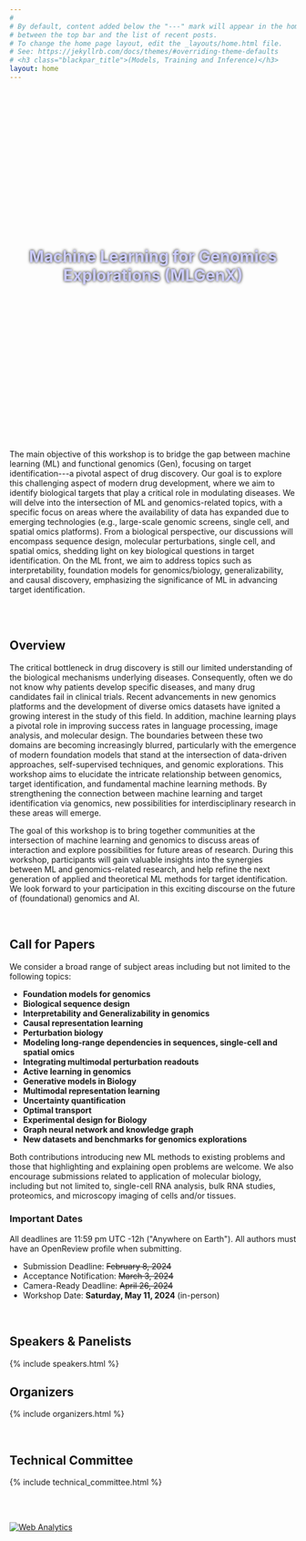 ```yaml
---
#
# By default, content added below the "---" mark will appear in the home page
# between the top bar and the list of recent posts.
# To change the home page layout, edit the _layouts/home.html file.
# See: https://jekyllrb.com/docs/themes/#overriding-theme-defaults
# <h3 class="blackpar_title">(Models, Training and Inference)</h3>
layout: home
---
```

<div style="display: flex; align-items: center; justify-content: center; background: url('images/header.jpg') no-repeat; background-size: cover; user-select: none; height: 600px; padding: 0;">
    <h1 class="blackpar_title" style="text-align: center; font-weight: bold; line-height: 1.2; text-shadow: 0px 0px 5px black; color:#CCCCFF">Machine Learning for Genomics Explorations (MLGenX)</h1>
</div>


<!--starts inverted2 colors-->
<div class="inverted2">

<br>
<p>
The main objective of this workshop is to bridge the gap between machine learning (ML) and functional genomics (Gen), focusing on target identification---a pivotal aspect of drug discovery. Our goal is to explore this challenging aspect of modern drug development, where we aim to identify biological targets that play a critical role in modulating diseases. We will delve into the intersection of ML and genomics-related topics, with a specific focus on areas where the availability of data has expanded due to emerging technologies (e.g., large-scale genomic screens, single cell, and spatial omics platforms). From a biological perspective, our discussions will encompass sequence design, molecular perturbations, single cell, and spatial omics, shedding light on key biological questions in target identification. On the ML front, we aim to address topics such as interpretability, foundation models for genomics/biology, generalizability, and causal discovery, emphasizing the significance of ML in advancing target identification.</p>
<br>
</div>

<!--starts inverted colors-->
<div class="inverted">
<br>
<h2 class="blackpar_title" id="overview">Overview</h2>
<p>
The critical bottleneck in drug discovery is still our limited understanding of the biological mechanisms underlying diseases. Consequently, often we do not know why patients develop specific diseases, and many drug candidates fail in clinical trials.  Recent advancements in new genomics platforms and the development of diverse omics datasets have ignited a growing interest in the study of this field. In addition, machine learning plays a pivotal role in improving success rates in language processing, image analysis, and molecular design. The boundaries between these two domains are becoming increasingly blurred, particularly with the emergence of modern foundation models that stand at the intersection of data-driven approaches, self-supervised techniques, and genomic explorations. This workshop aims to elucidate the intricate relationship between genomics, target identification, and fundamental machine learning methods. By strengthening the connection between machine learning and target identification via genomics, new possibilities for interdisciplinary research in these areas will emerge. 
</p>
<p>
The goal of this workshop is to bring together communities at the intersection of machine learning and genomics to discuss areas of interaction and explore possibilities for future areas of research.
During this workshop, participants will gain valuable insights into the synergies between ML and genomics-related research, and help refine the next generation of applied and theoretical ML methods for target identification. We look forward to your participation in this exciting discourse on the future of (foundational) genomics and AI.
</p>

<br>
<!-- Call for Papers -->
<h2 class="blackpar_title" id="call_for_papers">Call for Papers</h2>

<p>
We consider a broad range of subject areas including but not limited to the following topics:
</p>

<!--
<ul>
    <li>
	<u><b>Biological sequence design</b></u>: Prediction and optimization of biological sequences, incorporating constraints and prior knowledge
    </li>
	<ul>
	    <li>
	        Effectively miniaturize DNA/RNA/Protein sequences while preserving their key properties
	    </li>
	    <li>
	        Multi-omics-based sequence design
	    </li>
	    <li>
		Modeling long-range sequence interactions
	    </li>
	    <li>
		Tissue/cell-type specific sequence design
	    </li>
	</ul>

    <li>
	<u><b>Inferring cellular communication via cell states and organization in tissues</b></u>: Causal representation learning to model cell states and cellular communities 
    </li>
	<ul>

	    <li>
		Multi-omics data integration (single cell, spatial transcriptomics)
	    </li>
	    <li>
		Cell-cell interactions inference
	    </li>
	    <li>
		Mechanistic modeling of cells in their context to infer cellular function
	    </li>
	    <li>
		Modeling long-range interactions in single-cell and spatial omics
	    </li>
	</ul>

    <li>
	<u><b>Perturbative biology</b></u>: Interpretable and foundation models to understand cellular responses to perturbations
    </li>
	<ul>

	    <li>
		Translating genetic perturbations to understandable and actionable molecular changes
	    </li>
	    <li>
		Causal reasoning for learning gene regulatory networks
	    </li>
	    <li>
		Integrating multimodal perturbation readouts (transcriptomic and phenotypic) to better characterize the broader molecular effects
	    </li>
	    <li>
		Large-scale foundation models for predicting transcriptional outcomes of novel perturbations
	    </li>
	    <li>
		Generalizability of perturbation predictive models across cell lines and cellular contexts
	    </li>
	</ul>
</ul>

<h5>From first principles: AI for Genomics Exploration</h5>
-->

<ul>
    <li><b>Foundation models for genomics</b>
    </li>
    <li><b>Biological sequence design</b>
    </li>
    <li><b>Interpretability and Generalizability in genomics</b>
    </li>
    <li><b>Causal representation learning</b>
    </li>
    <li><b>Perturbation biology</b>
    </li>
    <li><b>Modeling long-range dependencies in sequences, single-cell and spatial omics</b>
    </li>
    <li><b>Integrating multimodal perturbation readouts</b>
    </li>
    <li><b>Active learning in genomics</b>
    </li>
    <li><b>Generative models in Biology</b>
    </li>
    <li><b>Multimodal representation learning</b>
    </li>
    <li><b>Uncertainty quantification</b>
    </li>
    <li><b>Optimal transport</b>
    </li>
    <li><b>Experimental design for Biology</b>
    </li>
    <li><b>Graph neural network and knowledge graph</b>
    </li>
    <li><b>New datasets and benchmarks for genomics explorations</b>
    </li>
</ul>

<p>
Both contributions introducing new ML methods to existing problems and those that highlighting and explaining open problems are welcome. 
We also encourage submissions related to application of molecular biology, including but not limited to, single-cell RNA analysis, bulk RNA studies, proteomics, and microscopy imaging of cells and/or tissues.</p>

<!--
<h3 class="blackpar_title">Submission Instructions</h3>
<p>
Similar to the main ICLR conference, submissions will be double blind.  
We use <a href="https://openreview.net/group?id=ICLR.cc/2024/Workshop/MLGenX#tab-your-consoles">OpenReview</a> to host papers. There will be a strict upper limit of 6 pages for the main text of the submission, with unlimited additional pages for citations and appendices. To prepare your submission, please use the <a href="https://github.com/ICLR/Master-Template/raw/master/iclr2024.zip">ICLR template style</a>.
</p>
<p>
Submissions that are identical to versions that have been previously published, or accepted to the main ICLR conference are not allowed. However, papers that cite previous related work by the authors and papers that have appeared on non-peer reviewed websites (like arXiv) do not violate the policy. Submission of the paper to archival repositories such as arXiv is allowed during the review period.
</p>
<p>
<b>Note:</b><span style="color: #D2042D"> Authors are permitted to submit works that are currently under review by other venues. Additionally, accepted papers are not considered archival and can be subsequently published in other conferences or journals.</span> 
</p>
<p>
We plan to offer <b>Best Paper</b> Award(s), and exceptional submissions will be chosen for oral presentations. Please note that while our workshop is not archival, accepted papers will be featured on the workshop website.
</p>

<p> <b>Note:</b> Official reviews are anonymous, and unlike the main ICLR conference track, the papers and reviews are not made public until acceptance!</p>
-->

<!--
<h3 class="blackpar_title">Call for Reviewers</h3>
<p>
We are looking for reviewers with expertise in machine learning or computational biology. If you are interested in joining us, kindly complete this <a href="https://forms.gle/tZoUCQJXYHVjSe6Z8">form</a>.
</p> -->

<h3 class="blackpar_title" id="dates">Important Dates</h3>
<p>
All deadlines are 11:59 pm UTC -12h ("Anywhere on Earth"). All authors must have an OpenReview profile when submitting.
<p>
<ul>
    <li>Submission Deadline: <del> February 8, 2024 </del></li> 
    <li>Acceptance Notification: <del> March 3, 2024 </del> </li>
    <li>Camera-Ready Deadline: <del> April 26, 2024 </del> </li>
    <li>Workshop Date: <b>Saturday, May 11, 2024</b> (in-person)</li>
</ul>
</p>

<br>
<h2 class="blackpar_title" id="speakers">Speakers & Panelists</h2>
<p>
{% include speakers.html %}
</p>



<!-- Schedule -->
<!-- 
<h2 class="blackpar_title" id="schedule">Schedule (CET)</h2>
<p>
{% include schedule.html %}
</p>-->


<!-- Organizers -->
<h2 class="blackpar_title" id="organizers">Organizers</h2>
<p>
{% include organizers.html %}
</p>

<br>
<!-- Technical Committee -->
<h2 class="blackpar_title" id="technical_committee">Technical Committee</h2>
<p>
{% include technical_committee.html %}
</p>
<br><br>


<!--
<h2 class="blackpar_title">Sponsor</h2>
<div class="row">
    <div class="col">
        <center>
            <img src="">
        </center>
    </div>
    <div class="col">
        <center>
            <img src="" width="250px">
        </center>
    </div>
</div>-->


<!--ends inverted colors-->
<!-- Default Statcounter code for mlgenx
https://mlgenx-workshop.github.io/ -->
<script type="text/javascript">
var sc_project=12885210;
var sc_invisible=1;
var sc_security="21af2424";
</script>
<script type="text/javascript"
src="https://www.statcounter.com/counter/counter.js"
async></script>
<noscript><div class="statcounter"><a title="Web Analytics"
href="https://statcounter.com/" target="_blank"><img
class="statcounter"
src="https://c.statcounter.com/12885210/0/21af2424/1/"
alt="Web Analytics"
referrerPolicy="no-referrer-when-downgrade"></a></div></noscript>
<!-- End of Statcounter Code -->
